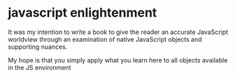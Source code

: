 # javascript enlightenment

It was my intention to write a book to give the reader an accurate JavaScript worldview through an examination of native JavaScript objects and supporting nuances.

My hope is that you simply apply what you learn here to all objects available in the JS environment
